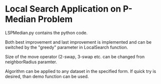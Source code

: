 # Local Search Application on P-Median Problem
LSPMedian.py contains the python code. 

Both best improvement and last improvement is implemented and can be switched by the "greedy" parameter in LocalSearch function.

Size of the move operator (2-swap, 3-swap etc. can be changed fron neighborRadius paramter.

Algorithm can be applied to any dataset in the specified form. If quick try is desired, than demo function can be used. 
